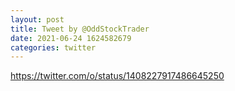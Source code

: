 ```yaml
--- 
layout: post 
title: Tweet by @OddStockTrader 
date: 2021-06-24 1624582679 
categories: twitter 
--- 
```

https://twitter.com/o/status/1408227917486645250